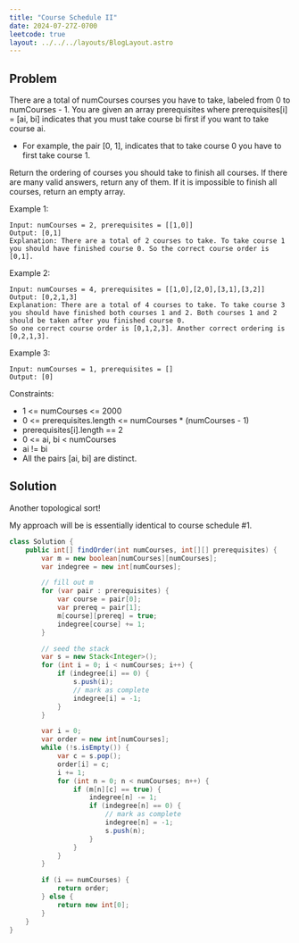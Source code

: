 ```yaml
---
title: "Course Schedule II"
date: 2024-07-27Z-0700
leetcode: true
layout: ../../../layouts/BlogLayout.astro
---
```


## Problem

There are a total of numCourses courses you have to take, labeled from 0 to numCourses - 1. You are given an array prerequisites where prerequisites[i] = [ai, bi] indicates that you must take course bi first if you want to take course ai.

- For example, the pair [0, 1], indicates that to take course 0 you have to first take course 1.

Return the ordering of courses you should take to finish all courses. If there are many valid answers, return any of them. If it is impossible to finish all courses, return an empty array.

Example 1:

```text
Input: numCourses = 2, prerequisites = [[1,0]]
Output: [0,1]
Explanation: There are a total of 2 courses to take. To take course 1 you should have finished course 0. So the correct course order is [0,1].
```

Example 2:

```text
Input: numCourses = 4, prerequisites = [[1,0],[2,0],[3,1],[3,2]]
Output: [0,2,1,3]
Explanation: There are a total of 4 courses to take. To take course 3 you should have finished both courses 1 and 2. Both courses 1 and 2 should be taken after you finished course 0.
So one correct course order is [0,1,2,3]. Another correct ordering is [0,2,1,3].
```

Example 3:

```text
Input: numCourses = 1, prerequisites = []
Output: [0]
```

Constraints:

- 1 <= numCourses <= 2000
- 0 <= prerequisites.length <= numCourses \* (numCourses - 1)
- prerequisites[i].length == 2
- 0 <= ai, bi < numCourses
- ai != bi
- All the pairs [ai, bi] are distinct.

## Solution

Another topological sort!

My approach will be is essentially identical to course schedule #1.

```java
class Solution {
    public int[] findOrder(int numCourses, int[][] prerequisites) {
        var m = new boolean[numCourses][numCourses];
        var indegree = new int[numCourses];

        // fill out m
        for (var pair : prerequisites) {
            var course = pair[0];
            var prereq = pair[1];
            m[course][prereq] = true;
            indegree[course] += 1;
        }

        // seed the stack
        var s = new Stack<Integer>();
        for (int i = 0; i < numCourses; i++) {
            if (indegree[i] == 0) {
                s.push(i);
                // mark as complete
                indegree[i] = -1;
            }
        }

        var i = 0;
        var order = new int[numCourses];
        while (!s.isEmpty()) {
            var c = s.pop();
            order[i] = c;
            i += 1;
            for (int n = 0; n < numCourses; n++) {
                if (m[n][c] == true) {
                    indegree[n] -= 1;
                    if (indegree[n] == 0) {
                        // mark as complete
                        indegree[n] = -1;
                        s.push(n);
                    }
                }
            }
        }

        if (i == numCourses) {
            return order;
        } else {
            return new int[0];
        }
    }
}
```
